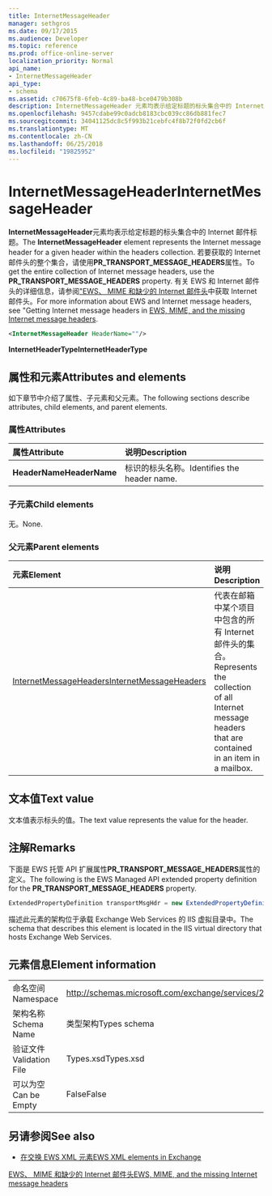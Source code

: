 ```yaml
---
title: InternetMessageHeader
manager: sethgros
ms.date: 09/17/2015
ms.audience: Developer
ms.topic: reference
ms.prod: office-online-server
localization_priority: Normal
api_name:
- InternetMessageHeader
api_type:
- schema
ms.assetid: c70675f8-6feb-4c89-ba48-bce0479b308b
description: InternetMessageHeader 元素均表示给定标题的标头集合中的 Internet 邮件标题。 若要获取的 Internet 邮件头的整个集合，请使用 PR_TRANSPORT_MESSAGE_HEADERS 属性。 有关 EWS 和 Internet 邮件头、 seeGetting EWS、 MIME 和缺少的 Internet 邮件头中的 Internet 邮件头的详细信息。
ms.openlocfilehash: 9457cdabe99c0adcb8183cbc039cc86db881fec7
ms.sourcegitcommit: 34041125dc8c5f993b21cebfc4f8b72f0fd2cb6f
ms.translationtype: MT
ms.contentlocale: zh-CN
ms.lasthandoff: 06/25/2018
ms.locfileid: "19825952"
---
```

# <a name="internetmessageheader"></a><span data-ttu-id="58415-105">InternetMessageHeader</span><span class="sxs-lookup"><span data-stu-id="58415-105">InternetMessageHeader</span></span>

<span data-ttu-id="58415-106">**InternetMessageHeader**元素均表示给定标题的标头集合中的 Internet 邮件标题。</span><span class="sxs-lookup"><span data-stu-id="58415-106">The **InternetMessageHeader** element represents the Internet message header for a given header within the headers collection.</span></span> <span data-ttu-id="58415-107">若要获取的 Internet 邮件头的整个集合，请使用**PR_TRANSPORT_MESSAGE_HEADERS**属性。</span><span class="sxs-lookup"><span data-stu-id="58415-107">To get the entire collection of Internet message headers, use the **PR_TRANSPORT_MESSAGE_HEADERS** property.</span></span> <span data-ttu-id="58415-108">有关 EWS 和 Internet 邮件头的详细信息，请参阅["EWS、 MIME 和缺少的 Internet 邮件头](http://msdn.microsoft.com/zh-cn/library/exchange/hh545614%28v=exchg.140%29.aspx)中获取 Internet 邮件头。</span><span class="sxs-lookup"><span data-stu-id="58415-108">For more information about EWS and Internet message headers, see "Getting Internet message headers in [EWS, MIME, and the missing Internet message headers](http://msdn.microsoft.com/zh-cn/library/exchange/hh545614%28v=exchg.140%29.aspx).</span></span>
  
```XML
<InternetMessageHeader HeaderName=""/>
```

 <span data-ttu-id="58415-109">**InternetHeaderType**</span><span class="sxs-lookup"><span data-stu-id="58415-109">**InternetHeaderType**</span></span>
## <a name="attributes-and-elements"></a><span data-ttu-id="58415-110">属性和元素</span><span class="sxs-lookup"><span data-stu-id="58415-110">Attributes and elements</span></span>

<span data-ttu-id="58415-111">如下章节中介绍了属性、子元素和父元素。</span><span class="sxs-lookup"><span data-stu-id="58415-111">The following sections describe attributes, child elements, and parent elements.</span></span>
  
### <a name="attributes"></a><span data-ttu-id="58415-112">属性</span><span class="sxs-lookup"><span data-stu-id="58415-112">Attributes</span></span>

|<span data-ttu-id="58415-113">**属性**</span><span class="sxs-lookup"><span data-stu-id="58415-113">**Attribute**</span></span>|<span data-ttu-id="58415-114">**说明**</span><span class="sxs-lookup"><span data-stu-id="58415-114">**Description**</span></span>|
|:-----|:-----|
|<span data-ttu-id="58415-115">**HeaderName**</span><span class="sxs-lookup"><span data-stu-id="58415-115">**HeaderName**</span></span> <br/> |<span data-ttu-id="58415-116">标识的标头名称。</span><span class="sxs-lookup"><span data-stu-id="58415-116">Identifies the header name.</span></span>  <br/> |
   
### <a name="child-elements"></a><span data-ttu-id="58415-117">子元素</span><span class="sxs-lookup"><span data-stu-id="58415-117">Child elements</span></span>

<span data-ttu-id="58415-118">无。</span><span class="sxs-lookup"><span data-stu-id="58415-118">None.</span></span>
  
### <a name="parent-elements"></a><span data-ttu-id="58415-119">父元素</span><span class="sxs-lookup"><span data-stu-id="58415-119">Parent elements</span></span>

|<span data-ttu-id="58415-120">**元素**</span><span class="sxs-lookup"><span data-stu-id="58415-120">**Element**</span></span>|<span data-ttu-id="58415-121">**说明**</span><span class="sxs-lookup"><span data-stu-id="58415-121">**Description**</span></span>|
|:-----|:-----|
|[<span data-ttu-id="58415-122">InternetMessageHeaders</span><span class="sxs-lookup"><span data-stu-id="58415-122">InternetMessageHeaders</span></span>](internetmessageheaders.md) <br/> |<span data-ttu-id="58415-123">代表在邮箱中某个项目中包含的所有 Internet 邮件头的集合。</span><span class="sxs-lookup"><span data-stu-id="58415-123">Represents the collection of all Internet message headers that are contained in an item in a mailbox.</span></span>  <br/> |
   
## <a name="text-value"></a><span data-ttu-id="58415-124">文本值</span><span class="sxs-lookup"><span data-stu-id="58415-124">Text value</span></span>

<span data-ttu-id="58415-125">文本值表示标头的值。</span><span class="sxs-lookup"><span data-stu-id="58415-125">The text value represents the value for the header.</span></span>
  
## <a name="remarks"></a><span data-ttu-id="58415-126">注解</span><span class="sxs-lookup"><span data-stu-id="58415-126">Remarks</span></span>

<span data-ttu-id="58415-127">下面是 EWS 托管 API 扩展属性**PR_TRANSPORT_MESSAGE_HEADERS**属性的定义。</span><span class="sxs-lookup"><span data-stu-id="58415-127">The following is the EWS Managed API extended property definition for the **PR_TRANSPORT_MESSAGE_HEADERS** property.</span></span> 
  
```cs
ExtendedPropertyDefinition transportMsgHdr = new ExtendedPropertyDefinition(0x007D, MapiPropertyType.String);
```

<span data-ttu-id="58415-128">描述此元素的架构位于承载 Exchange Web Services 的 IIS 虚拟目录中。</span><span class="sxs-lookup"><span data-stu-id="58415-128">The schema that describes this element is located in the IIS virtual directory that hosts Exchange Web Services.</span></span>
  
## <a name="element-information"></a><span data-ttu-id="58415-129">元素信息</span><span class="sxs-lookup"><span data-stu-id="58415-129">Element information</span></span>

|||
|:-----|:-----|
|<span data-ttu-id="58415-130">命名空间</span><span class="sxs-lookup"><span data-stu-id="58415-130">Namespace</span></span>  <br/> |http://schemas.microsoft.com/exchange/services/2006/types  <br/> |
|<span data-ttu-id="58415-131">架构名称</span><span class="sxs-lookup"><span data-stu-id="58415-131">Schema Name</span></span>  <br/> |<span data-ttu-id="58415-132">类型架构</span><span class="sxs-lookup"><span data-stu-id="58415-132">Types schema</span></span>  <br/> |
|<span data-ttu-id="58415-133">验证文件</span><span class="sxs-lookup"><span data-stu-id="58415-133">Validation File</span></span>  <br/> |<span data-ttu-id="58415-134">Types.xsd</span><span class="sxs-lookup"><span data-stu-id="58415-134">Types.xsd</span></span>  <br/> |
|<span data-ttu-id="58415-135">可以为空</span><span class="sxs-lookup"><span data-stu-id="58415-135">Can be Empty</span></span>  <br/> |<span data-ttu-id="58415-136">False</span><span class="sxs-lookup"><span data-stu-id="58415-136">False</span></span>  <br/> |
   
## <a name="see-also"></a><span data-ttu-id="58415-137">另请参阅</span><span class="sxs-lookup"><span data-stu-id="58415-137">See also</span></span>



- [<span data-ttu-id="58415-138">在交换 EWS XML 元素</span><span class="sxs-lookup"><span data-stu-id="58415-138">EWS XML elements in Exchange</span></span>](ews-xml-elements-in-exchange.md)


[<span data-ttu-id="58415-139">EWS、 MIME 和缺少的 Internet 邮件头</span><span class="sxs-lookup"><span data-stu-id="58415-139">EWS, MIME, and the missing Internet message headers</span></span>](http://msdn.microsoft.com/zh-cn/library/exchange/hh545614%28v=exchg.140%29.aspx)

